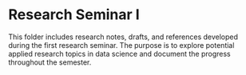 # Research Seminar I
This folder includes research notes, drafts, and references developed during the first research seminar.
The purpose is to explore potential applied research topics in data science and document the progress throughout the semester.
